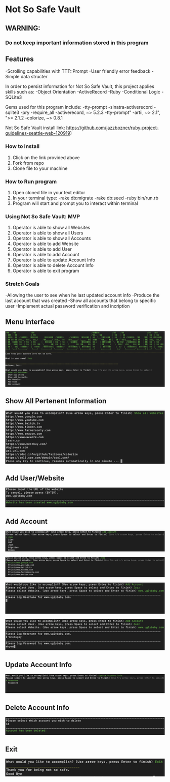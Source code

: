 # Not So Safe Vault
## WARNING: 
### Do not keep important information stored in this program


## Features
-Scrolling capabilities with TTT::Prompt
-User friendly error feedback
-Simple data structer

In order to persist information for Not So Safe Vault, this project applies skills such as:
-Object Orientation
-ActiveRecord
-Ruby
-Conditional Logic
-SQLite3

Gems used for this program include:
-tty-prompt
-sinatra-activerecord
-sqlite3
-pry
-require_all
-activerecord, ~> 5.2.3
-tty-prompt"
-artii, ~> 2.1", ">= 2.1.2
-colorize, ~> 0.8.1


Not So Safe Vault install link: https://github.com/jazzbozner/ruby-project-guidelines-seattle-web-120919)

### How to Install

1. Click on the link provided above
2. Fork from repo
3. Clone file to your machine

### How to Run program

1. Open cloned file in your text editor
2. In your terminal type:
-rake db:migrate
-rake db:seed
-ruby bin/run.rb
3. Program will start and prompt you to interact within terminal

### Using Not So Safe Vault: MVP

1. Operator is able to show all Websites
2. Operator is able to show all Users
3. Operator is able to show all Accounts
4. Operator is able to add Website
5. Operator is able to add User
6. Operator is able to add Account
7. Operator is able to update Account Info
8. Operator is able to delete Account Info
9. Operator is able to exit program

### Stretch Goals

-Allowing the user to see when he last updated account info
-Produce the last account that was created
-Show all accounts that belong to specific user
-Implement actual password verification and incription

## Menu Interface
![menu](photos/Menu.png)
## Show All Pertenent Information
![website](photos/websites.png)

## Add User/Website
![create](photos/create_website.png)

## Add Account
![name](photos/add_account_name.png)

![website](photos/add_account_website.png)

![username](photos/add_account_username.png)

![password](photos/add_account_password.png)

## Update Account Info
![update](photos/update_account_select.png)

## Delete Account Info
![delete](photos/delete.png)

## Exit
![exit](photos/exit.png)

